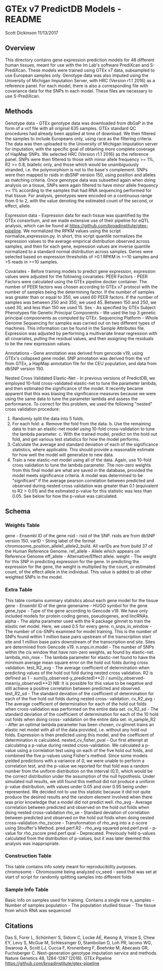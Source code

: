 GTEx v7 PredictDB Models - README
=================================
Scott Dickinson
11/13/2017
## Overview
This directory contains gene expression prediction models for 48 different human
tissues, meant for use with the Im Lab's software PrediXcan and S-PrediXcan.
These models were trained using GTEx v7 data, subsampled to use European samples
only. Genotype data was also imputed using the University of Michigan Imputation
Server, with HRC (Version r1.1 2016) as a reference panel. For each model, there
is also a corresponding file with covariance data for the SNPs in each model.
These files are necessary to use S-PrediXcan.
## Methods

Genotype data - GTEx genotype data was downloaded from dbGaP in the form of a
vcf file with all original 635 samples. GTEx standard QC procedures had already
been applied at time of download.  We then filtered the samples to include
Europeans only, using race as the filtering criteria. The data was then uploaded
to the University of Michigan Imputation server for imputation, with the
specific goal of obtaining more complete coverage of HapMap SNPs. We selected
HRC (Version r1.1 2016) as the reference panel. SNPs were then filtered to those
with minor allele frequency >= 1%, R2 >= 0.8, biallelic only, and those which
would be unambiguously stranded, i.e. the polymorphism is not to the base's
complement. SNPs were then mapped to rsids in dbSNP version 150, using position
and alleles as matching criteria. Once genotype data was subsetted again when
doing analysis on a tissue, SNPs were again filtered to have minor allele
frequency >= 1% according to the samples that had RNA sequencing performed for
that tissue. For analysis, genotypes were encoded on a continuous range from 0
to 2, with the value denoting the estimated count of the second, or effect,
allele.

Expression data - Expression data for each tissue was quantified by the GTEx
consortium, and we made extensive use of their pipeline for eQTL analysis, which
can be found at https://github.com/broadinstitute/gtex-pipeline. We normalized
the RPKM values using the script normalize_expression.py. In short, this script
quantile normalizes the expression values to the average empirical distribution
observed across samples, and then for each gene, expression values are inverse
quantile normalized to a standard normal distribution across samples. Genes were
selected based on expression thresholds of >0.1 RPKM in >=10 samples and >5
reads in >=10 samples.

Covariates - Before training models to predict gene expression, expression
values were adjusted for the following covariates:
    PEER Factors - PEER Factors were calculated using the GTEx pipeline docker
    container.  The number of PEER factors was chosen according to GTEx v7
    protocol with the number of samples being the determining factor. If the
    number of samples was greater than or equal to 350, we used 60 PEER factors.
    If the number of samples was between 250 and 350, we used 45. Between 150
    and 250, we used 30, and less than 150 we used 15.
    Sex - As specified by GTEx Subject Phenotypes file
    Genetic Principal Components - We used the top 3 genetic principal
    compoonents as computed by GTEx.
    Sequencing Platform - Whole Genome Sequencing for samples was carried out on
    two different types of machines. This information can be found in the Sample
    Attributes file.
Expression was adjusted by performing a multivariate linear regression with all
covariates, pulling the residual values, and then assigning the residuals to be
the new expression values.


Annotations - Gene annotation was derived from gencode v19, using GTEx's
collapsed gene model. SNP annotation was derived from the vcf from GTEx, a
HapMap annotation file for the CEU population, and data from dbSNP version 150.


Nested Cross Validated Elastic-Net - In previous versions of PredictDB, we
employed 10-fold cross-validated elastic-net to tune the parameter lambda, and
then estimated the significance of the model. It recently became apparent that
this was biasing the significance measures because we were using the same data
to tune the parameter lambda and assess the performance. To correct for this
problem, we used the following "nested" cross validation procedure:
1. Randomly split the data into 5 folds.
2. For each fold:
    a. Remove the fold from the data.
    b. Use the remaining data to train an elastic-net model using 10-fold
    cross-validation to tune the lambda parameter.
    c. With the trained model, predict on the hold out fold, and get various
    test statistics for how the model performs.
3. Calculate the average and standard deviation of each of the significance
statistics, where applicable. This should provide a reasonable estimate for how
well the model will generalize to new data.
4. Train a new elastic-net model using all of the data. Again, use 10-fold cross
validation to tune the lambda parameter. The non-zero weights from this final
model are what are saved in the database, provided the model meets significance
criteria.
A model was determined to be "significant" if the average pearson correlation
between predicted and observed during nested cross validation was greater than
0.1 (equivalent to R2 > 0.01) and the estimated p-value for this statistic was
less than 0.05. See below for how the p-value was calculated.

## Schema
### Weights Table
gene - Ensembl ID of the gene
rsid - rsid of the SNP. rsids are from dbSNP version 150.
varID - String label of the format chromosome_position_allele1_allele2_build.
All varIDs are from build 37 of the Human Reference Genome.
ref_allele - Allele which appears on Reference Genome
eff_allele - Alternative/Effect allele.
weight - The weight for this SNP in predicting expression for the gene. In
predicting the expression for the gene, the weight is multiplied by the count,
or estimated count, of the effect allele in the individual. This value is added
to all other weighted SNPs in the model.

### Extra Table
This table contains summary statistics about each gene model for the tissue
gene - Ensembl ID of the gene
genename - HUGO symbol for the gene
gene_type - Type of the gene according to Gencode v19. We have only included
models for protein coding genes, pseudogenes, and lincRNAs.
alpha - The alpha parameter used with the R package glmnet to train the elastic
net model. Here, we used 0.5 for every gene.
n_snps_in_window - The number of cis-SNPs examined for model training.  This is
the number of SNPs found within 1 million base pairs upstream of the
transcription start site and 1 million base pairs downstream of the
transcription end site. Sites are determined from Gencode v19.
n.snps.in.model - The number of SNPs within the cis window that have
non-zero weights, as found by elastic-net.
lambda_min_mse - The lambda parameter for elastic-net found to have the minimum
average mean square error on the hold out folds during cross validation.
test_R2_avg - The average coefficient of determination when predicting values of
the hold out fold during nested cross validation.  R2 is defined as
  1 - sum((y_observed-y_predicted)**2) / sum((y_observed-mean(y_observed)**2)
NB: It is possible for this value to be negative and still achieve a positive
correlation between predicted and observed.
test_R2_sd - The standard deviation of the coefficient of determination for each
of the five hold out folds during nested cross- validation.
cv_R2_avg - The average coefficient of determination for each of the hold out
folds when cross-validation was performed on the entire data set.
cv_R2_sd - The standard deviation of the coefficient of determination for each
of the 10 hold out folds when doing cross- validation on the entire data set.
in_sample_R2 - After an optimal lambda parameter has been chosen, cv.glmnet
trains an elastic net model with all of the data provided, i.e. without any hold
out folds. Expression is then predicted using this model, and the coefficient of
determination is calculated.
nested_cv_fisher_pval - Our first attempt at calculating a p-value during nested
cross-validation. We calculated a p-value using a correlation test using on each
of the five hold out folds, and combined the five p-values using Fisher's
method. Since some models yielded predictions with a variance of 0, we were
unable to perform a correlation test, and the p-value we reported for that fold
was a random number from the uniform distribution on the interval (0,1), which
would be the correct distribution under the assumption of the null hypothesis.
Under simulated null results, we still found this method did not produce a
uniform p-value distribution, with values under 0.05 and over 0.95 being
under-represented. We decided not to use this statistic because it did not quite
produce the desired results and the random element involved when there was prior
knowledge that a model did not predict well.
rho_avg - Average correlation between predicted and observed on the hold out
folds when doing nested cross-validation
rho_se - Standard deviation of correlation between predicted and observed on the
hold out folds when doing nested cross-validation
rho_zscore - Transformation of rho_avg into a z-score using Stouffer's Method.
pred.perf.R2 - rho_avg squared
pred.perf.pval - p-value for rho_zscore
pred.perf.qval - Deprecated. Previously held q-values calculated from the
distribution of p-values, but it was later deemed this analysis was
inappropriate.
### Construction Table
This table contains info solely meant for reproducibility purposes.
chromosome - Chromosome being analyzed
cv_seed - seed that was set at start of script for randomly splitting samples
into different folds
### Sample Info Table
Basic info on samples used for training. Contains a single row
n_samples - Number of samples
population - The population studied
tissue - The tissue from which RNA was sequenced
## Citations
Das S, Forer L, Schönherr S, Sidore C, Locke AE, Kwong A, Vrieze S, Chew EY,
Levy S, McGue M, Schlessinger D, Stambolian D, Loh PR, Iacono WG, Swaroop A,
Scott LJ, Cucca F, Kronenberg F, Boehnke M, Abecasis GR, Fuchsberger C.
Next-generation genotype imputation service and methods. Nature Genetics 48,
1284-1287 (2016).
GTEx Pipeline https://github.com/broadinstitute/gtex-pipeline


